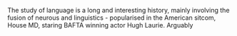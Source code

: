 





The study of language is a long and interesting history, mainly involving the fusion of neurous and linguistics - popularised in the American sitcom, House MD, staring BAFTA winning actor Hugh Laurie. Arguably

